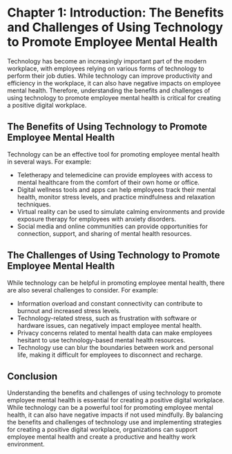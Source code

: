 Chapter 1: Introduction: The Benefits and Challenges of Using Technology to Promote Employee Mental Health
==========================================================================================================

Technology has become an increasingly important part of the modern workplace, with employees relying on various forms of technology to perform their job duties. While technology can improve productivity and efficiency in the workplace, it can also have negative impacts on employee mental health. Therefore, understanding the benefits and challenges of using technology to promote employee mental health is critical for creating a positive digital workplace.

The Benefits of Using Technology to Promote Employee Mental Health
------------------------------------------------------------------

Technology can be an effective tool for promoting employee mental health in several ways. For example:

* Teletherapy and telemedicine can provide employees with access to mental healthcare from the comfort of their own home or office.
* Digital wellness tools and apps can help employees track their mental health, monitor stress levels, and practice mindfulness and relaxation techniques.
* Virtual reality can be used to simulate calming environments and provide exposure therapy for employees with anxiety disorders.
* Social media and online communities can provide opportunities for connection, support, and sharing of mental health resources.

The Challenges of Using Technology to Promote Employee Mental Health
--------------------------------------------------------------------

While technology can be helpful in promoting employee mental health, there are also several challenges to consider. For example:

* Information overload and constant connectivity can contribute to burnout and increased stress levels.
* Technology-related stress, such as frustration with software or hardware issues, can negatively impact employee mental health.
* Privacy concerns related to mental health data can make employees hesitant to use technology-based mental health resources.
* Technology use can blur the boundaries between work and personal life, making it difficult for employees to disconnect and recharge.

Conclusion
----------

Understanding the benefits and challenges of using technology to promote employee mental health is essential for creating a positive digital workplace. While technology can be a powerful tool for promoting employee mental health, it can also have negative impacts if not used mindfully. By balancing the benefits and challenges of technology use and implementing strategies for creating a positive digital workplace, organizations can support employee mental health and create a productive and healthy work environment.
